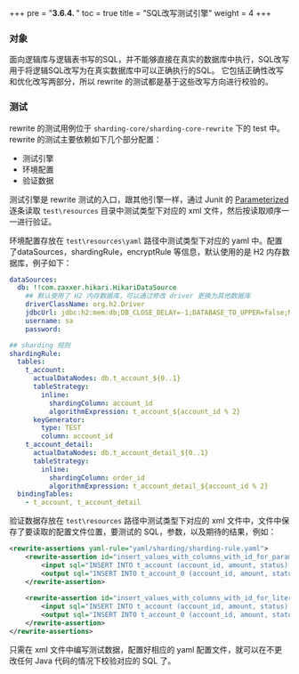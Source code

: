 +++
pre = "<b>3.6.4. </b>"
toc = true
title = "SQL改写测试引擎"
weight = 4
+++

### 对象

面向逻辑库与逻辑表书写的SQL，并不能够直接在真实的数据库中执行，SQL改写用于将逻辑SQL改写为在真实数据库中可以正确执行的SQL。 它包括正确性改写和优化改写两部分，所以 rewrite 的测试都是基于这些改写方向进行校验的。

### 测试

rewrite 的测试用例位于 `sharding-core/sharding-core-rewrite` 下的 test 中。rewrite 的测试主要依赖如下几个部分配置：

  - 测试引擎
  - 环境配置
  - 验证数据

测试引擎是 rewrite 测试的入口，跟其他引擎一样，通过 Junit 的 [Parameterized](https://github.com/junit-team/junit4/wiki/Parameterized-tests) 逐条读取 `test\resources` 目录中测试类型下对应的 xml 文件，然后按读取顺序一一进行验证。

环境配置存放在 `test\resources\yaml` 路径中测试类型下对应的 yaml 中。配置了dataSources，shardingRule，encryptRule 等信息，默认使用的是 H2 内存数据库，例子如下：

```yaml
dataSources:
  db: !!com.zaxxer.hikari.HikariDataSource
    ## 默认使用了 H2 内存数据库，可以通过修改 driver 更换为其他数据库
    driverClassName: org.h2.Driver
    jdbcUrl: jdbc:h2:mem:db;DB_CLOSE_DELAY=-1;DATABASE_TO_UPPER=false;MODE=MYSQL
    username: sa
    password:

## sharding 规则
shardingRule:
  tables:
    t_account:
      actualDataNodes: db.t_account_${0..1}
      tableStrategy: 
        inline:
          shardingColumn: account_id
          algorithmExpression: t_account_${account_id % 2}
      keyGenerator:
        type: TEST
        column: account_id
    t_account_detail:
      actualDataNodes: db.t_account_detail_${0..1}
      tableStrategy: 
        inline:
          shardingColumn: order_id
          algorithmExpression: t_account_detail_${account_id % 2}
  bindingTables:
    - t_account, t_account_detail
```

验证数据存放在 `test\resources` 路径中测试类型下对应的 xml 文件中，文件中保存了要读取的配置文件位置，要测试的 SQL，参数，以及期待的结果，例如：

```xml
<rewrite-assertions yaml-rule="yaml/sharding/sharding-rule.yaml">
    <rewrite-assertion id="insert_values_with_columns_with_id_for_parameters">
        <input sql="INSERT INTO t_account (account_id, amount, status) VALUES (?, ?, ?) ON DUPLICATE KEY UPDATE amount = VALUES(amount)" parameters="100, 1000, OK" />
        <output sql="INSERT INTO t_account_0 (account_id, amount, status) VALUES (?, ?, ?) ON DUPLICATE KEY UPDATE amount = VALUES(amount)" parameters="100, 1000, OK" />
    </rewrite-assertion>
    
    <rewrite-assertion id="insert_values_with_columns_with_id_for_literals" db-type="MySQL">
        <input sql="INSERT INTO t_account (account_id, amount, status) VALUES (100, 1000, 'OK') ON DUPLICATE KEY UPDATE amount = VALUES(amount)" />
        <output sql="INSERT INTO t_account_0 (account_id, amount, status) VALUES (100, 1000, 'OK') ON DUPLICATE KEY UPDATE amount = VALUES(amount)" />
    </rewrite-assertion>
</rewrite-assertions>
```
只需在 xml 文件中编写测试数据，配置好相应的 yaml 配置文件，就可以在不更改任何 Java 代码的情况下校验对应的 SQL 了。